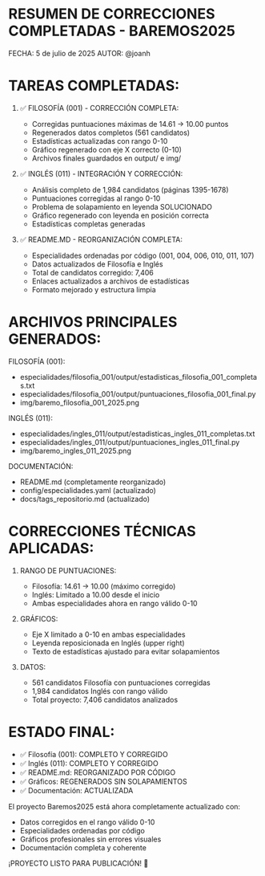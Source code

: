 RESUMEN DE CORRECCIONES COMPLETADAS - BAREMOS2025
===============================================

FECHA: 5 de julio de 2025
AUTOR: @joanh

TAREAS COMPLETADAS:
==================

1. ✅ FILOSOFÍA (001) - CORRECCIÓN COMPLETA:
   - Corregidas puntuaciones máximas de 14.61 → 10.00 puntos
   - Regenerados datos completos (561 candidatos)
   - Estadísticas actualizadas con rango 0-10
   - Gráfico regenerado con eje X correcto (0-10)
   - Archivos finales guardados en output/ e img/

2. ✅ INGLÉS (011) - INTEGRACIÓN Y CORRECCIÓN:
   - Análisis completo de 1,984 candidatos (páginas 1395-1678)
   - Puntuaciones corregidas al rango 0-10
   - Problema de solapamiento en leyenda SOLUCIONADO
   - Gráfico regenerado con leyenda en posición correcta
   - Estadísticas completas generadas

3. ✅ README.MD - REORGANIZACIÓN COMPLETA:
   - Especialidades ordenadas por código (001, 004, 006, 010, 011, 107)
   - Datos actualizados de Filosofía e Inglés
   - Total de candidatos corregido: 7,406
   - Enlaces actualizados a archivos de estadísticas
   - Formato mejorado y estructura limpia

ARCHIVOS PRINCIPALES GENERADOS:
==============================

FILOSOFÍA (001):
- especialidades/filosofia_001/output/estadisticas_filosofia_001_completas.txt
- especialidades/filosofia_001/output/puntuaciones_filosofia_001_final.py
- img/baremo_filosofia_001_2025.png

INGLÉS (011):
- especialidades/ingles_011/output/estadisticas_ingles_011_completas.txt
- especialidades/ingles_011/output/puntuaciones_ingles_011_final.py
- img/baremo_ingles_011_2025.png

DOCUMENTACIÓN:
- README.md (completamente reorganizado)
- config/especialidades.yaml (actualizado)
- docs/tags_repositorio.md (actualizado)

CORRECCIONES TÉCNICAS APLICADAS:
===============================

1. RANGO DE PUNTUACIONES:
   - Filosofía: 14.61 → 10.00 (máximo corregido)
   - Inglés: Limitado a 10.00 desde el inicio
   - Ambas especialidades ahora en rango válido 0-10

2. GRÁFICOS:
   - Eje X limitado a 0-10 en ambas especialidades
   - Leyenda reposicionada en Inglés (upper right)
   - Texto de estadísticas ajustado para evitar solapamientos

3. DATOS:
   - 561 candidatos Filosofía con puntuaciones corregidas
   - 1,984 candidatos Inglés con rango válido
   - Total proyecto: 7,406 candidatos analizados

ESTADO FINAL:
=============
- ✅ Filosofía (001): COMPLETO Y CORREGIDO
- ✅ Inglés (011): COMPLETO Y CORREGIDO  
- ✅ README.md: REORGANIZADO POR CÓDIGO
- ✅ Gráficos: REGENERADOS SIN SOLAPAMIENTOS
- ✅ Documentación: ACTUALIZADA

El proyecto Baremos2025 está ahora completamente actualizado con:
- Datos corregidos en el rango válido 0-10
- Especialidades ordenadas por código
- Gráficos profesionales sin errores visuales
- Documentación completa y coherente

¡PROYECTO LISTO PARA PUBLICACIÓN! 🎉
